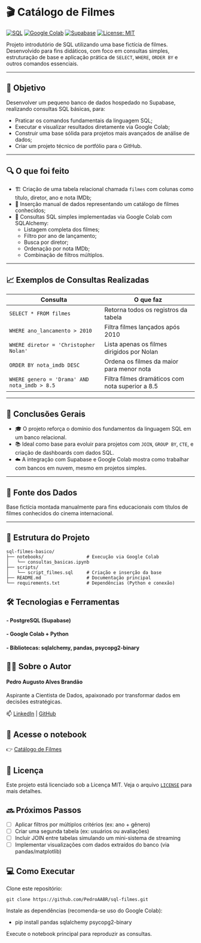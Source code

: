 # 🎬 Catálogo de Filmes

[![SQL](https://img.shields.io/badge/PostgreSQL-SQL-blue?logo=postgresql)](https://www.postgresql.org/)
[![Google Colab](https://img.shields.io/badge/Colab-Notebook-yellow?logo=googlecolab)](https://colab.research.google.com/)
[![Supabase](https://img.shields.io/badge/Supabase-Database-brightgreen?logo=supabase)](https://supabase.com/)
[![License: MIT](https://img.shields.io/badge/license-MIT-green.svg)](LICENSE)

Projeto introdutório de SQL utilizando uma base fictícia de filmes. Desenvolvido para fins didáticos, com foco em consultas simples, estruturação de base e aplicação prática de `SELECT`, `WHERE`, `ORDER BY` e outros comandos essenciais.

---

## 🎯 Objetivo

Desenvolver um pequeno banco de dados hospedado no Supabase, realizando consultas SQL básicas, para:

- Praticar os comandos fundamentais da linguagem SQL;
- Executar e visualizar resultados diretamente via Google Colab;
- Construir uma base sólida para projetos mais avançados de análise de dados;
- Criar um projeto técnico de portfólio para o GitHub.

---

## 🔍 O que foi feito

- 🏗️ Criação de uma tabela relacional chamada `filmes` com colunas como título, diretor, ano e nota IMDb;
- 📝 Inserção manual de dados representando um catálogo de filmes conhecidos;
- 🔎 Consultas SQL simples implementadas via Google Colab com SQLAlchemy:
  - Listagem completa dos filmes;
  - Filtro por ano de lançamento;
  - Busca por diretor;
  - Ordenação por nota IMDb;
  - Combinação de filtros múltiplos.

---

## 📈 Exemplos de Consultas Realizadas

| Consulta                                      | O que faz                                                        |
| -------------------------------------------- | ---------------------------------------------------------------- |
| `SELECT * FROM filmes`                       | Retorna todos os registros da tabela                             |
| `WHERE ano_lancamento > 2010`                | Filtra filmes lançados após 2010                                 |
| `WHERE diretor = 'Christopher Nolan'`        | Lista apenas os filmes dirigidos por Nolan                       |
| `ORDER BY nota_imdb DESC`                    | Ordena os filmes da maior para menor nota                        |
| `WHERE genero = 'Drama' AND nota_imdb > 8.5` | Filtra filmes dramáticos com nota superior a 8.5                 |

---

## 🧠 Conclusões Gerais

- 🎓 O projeto reforça o domínio dos fundamentos da linguagem SQL em um banco relacional.
- 📚 Ideal como base para evoluir para projetos com `JOIN`, `GROUP BY`, `CTE`, e criação de dashboards com dados SQL.
- ☁️ A integração com Supabase e Google Colab mostra como trabalhar com bancos em nuvem, mesmo em projetos simples.

---

## 🔗 Fonte dos Dados

Base fictícia montada manualmente para fins educacionais com títulos de filmes conhecidos do cinema internacional.

---

## 📁 Estrutura do Projeto

```plaintext
sql-filmes-basico/
├── notebooks/                # Execução via Google Colab
│   └── consultas_basicas.ipynb
├── scripts/
│   └── script_filmes.sql     # Criação e inserção da base
├── README.md                 # Documentação principal
└── requirements.txt          # Dependências (Python e conexão)
```

## 🛠️ Tecnologias e Ferramentas
#### - PostgreSQL (Supabase)
#### - Google Colab + Python
#### - Bibliotecas: sqlalchemy, pandas, psycopg2-binary

## 👨‍💻 Sobre o Autor
#### Pedro Augusto Alves Brandão
Aspirante a Cientista de Dados, apaixonado por transformar dados em decisões estratégicas.

📫 [LinkedIn](https://www.linkedin.com/in/pedroaugustoabrandao/) | [GitHub](https://github.com/PedroAABR)

## 📘 Acesse o notebook
👉 [Catálogo de Filmes](https://colab.research.google.com/drive/1W_cGj3n7Rx-YZIDw2tVTtmnrQK50DpbY?usp=sharing)

## 📄 Licença
Este projeto está licenciado sob a Licença MIT. Veja o arquivo [`LICENSE`](./LICENSE) para mais detalhes.

## 🔜 Próximos Passos

- [ ] Aplicar filtros por múltiplos critérios (ex: ano + gênero)
- [ ] Criar uma segunda tabela (ex: usuários ou avaliações)
- [ ] Incluir JOIN entre tabelas simulando um mini-sistema de streaming
- [ ] Implementar visualizações com dados extraídos do banco (via pandas/matplotlib)

## 💻 Como Executar
Clone este repositório:
````
git clone https://github.com/PedroAABR/sql-filmes.git
````
Instale as dependências (recomenda-se uso do Google Colab):

- pip install pandas sqlalchemy psycopg2-binary

Execute o notebook principal para reproduzir as consultas.
